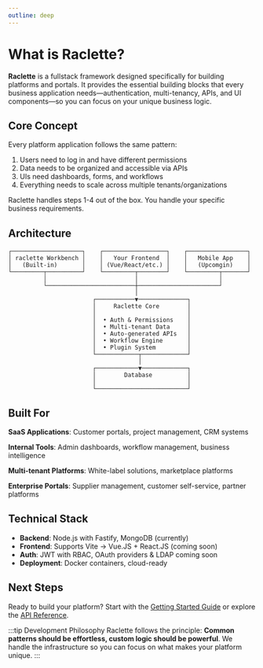```yaml
---
outline: deep
---
```


# What is Raclette?

**Raclette** is a fullstack framework designed specifically for building platforms and portals. It provides the essential building blocks that every business application needs—authentication, multi-tenancy, APIs, and UI components—so you can focus on your unique business logic.

## Core Concept

Every platform application follows the same pattern:

1. Users need to log in and have different permissions
2. Data needs to be organized and accessible via APIs
3. UIs need dashboards, forms, and workflows
4. Everything needs to scale across multiple tenants/organizations

Raclette handles steps 1-4 out of the box. You handle your specific business requirements.

## Architecture

```
┌────────────────────┐    ┌──────────────────┐    ┌─────────────────┐
│ raclette Workbench │    │   Your Frontend  │    │   Mobile App    │
│   (Built-in)       │    │ (Vue/React/etc.) │    │   (Upcomgin)    │
└─────────┬──────────┘    └─────────┬────────┘    └─────────┬───────┘
          │                         │                       │
          └─────────────────────────┼───────────────────────┘
                                    │
                        ┌───────────▼──────────────┐
                        │     Raclette Core        │
                        │                          │
                        │  • Auth & Permissions    │
                        │  • Multi-tenant Data     │
                        │  • Auto-generated APIs   │
                        │  • Workflow Engine       │
                        │  • Plugin System         │
                        └────────────┬─────────────┘
                                     │
                        ┌────────────▼─────────────┐
                        │        Database          │
                        │                          │
                        └──────────────────────────┘
```

## Built For

**SaaS Applications**: Customer portals, project management, CRM systems

**Internal Tools**: Admin dashboards, workflow management, business intelligence

**Multi-tenant Platforms**: White-label solutions, marketplace platforms

**Enterprise Portals**: Supplier management, customer self-service, partner platforms

## Technical Stack

- **Backend**: Node.js with Fastify, MongoDB (currently)
- **Frontend**: Supports Vite -> Vue.JS + React.JS (coming soon)
- **Auth**: JWT with RBAC, OAuth providers & LDAP coming soon
- **Deployment**: Docker containers, cloud-ready

## Next Steps

Ready to build your platform? Start with the [Getting Started Guide](/guide/introduction/getting-started) or explore the [API Reference](/reference/raclette-config).

:::tip Development Philosophy
Raclette follows the principle: **Common patterns should be effortless, custom logic should be powerful**. We handle the infrastructure so you can focus on what makes your platform unique.
:::
